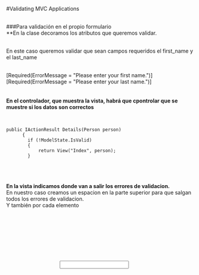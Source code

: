 #Validating MVC Applications</br></br>

###Para validación en el propio formulario</br>
**En la clase decoramos los atributos que queremos validar.</br></br>

En este caso queremos validar que sean campos requeridos el first_name y el last_name</br></br>

[Required(ErrorMessage = "Please enter your first name.")]
[Required(ErrorMessage = "Please enter your last name.")]
</br></br></br>
**En el controlador, que muestra la vista, habrá que cpontrolar que se muestre si los datos son correctos**</br></br>

<pre><code>
public IActionResult Details(Person person)
      {
        if (!ModelState.IsValid)
        {
            return View("Index", person);
        }
</code></pre>
</br></br></br>
**En la vista indicamos donde van a salir los errores de validacion.**</br>
En nuestro caso creamos un espacion en la parte superior para que salgan todos los errores de validacion. </br>
Y también por cada elemento</br>
<pre><code>
      <form asp-action="Details">
      <div asp-validation-summary="All"></div>           
            <div class="form-field">
                <label asp-for="FirstName"></label>
                <span class="input-span">
                    <input asp-for="FirstName" />
                <span asp-validation-for="FirstName"></span>
           </div>
            <div class="form-field">
                <label asp-for="LastName"></label>
</code></pre>
